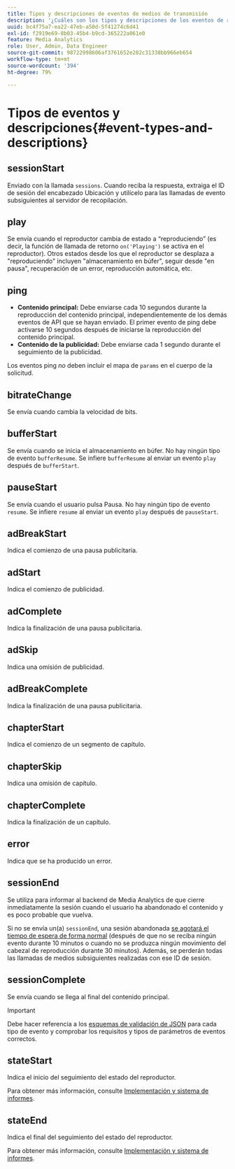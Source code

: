 ```yaml
---
title: Tipos y descripciones de eventos de medios de transmisión
description: '¿Cuáles son los tipos y descripciones de los eventos de recopilación de medios? '
uuid: bc4f75a7-ea22-47eb-a50d-5f41274c6d41
exl-id: f2919e69-8b03-45b4-b9cd-365222a061e0
feature: Media Analytics
role: User, Admin, Data Engineer
source-git-commit: 98722998606af3761652e282c31338bb966eb654
workflow-type: tm+mt
source-wordcount: '394'
ht-degree: 79%

---
```


# Tipos de eventos y descripciones{#event-types-and-descriptions}

## sessionStart

Enviado con la llamada `sessions`. Cuando reciba la respuesta, extraiga el ID de sesión del encabezado Ubicación y utilícelo para las llamadas de evento subsiguientes al servidor de recopilación.

## play

Se envía cuando el reproductor cambia de estado a “reproduciendo” (es decir, la función de llamada de retorno `on('Playing')` se activa en el reproductor). Otros estados desde los que el reproductor se desplaza a &quot;reproduciendo&quot; incluyen &quot;almacenamiento en búfer&quot;, seguir desde &quot;en pausa&quot;, recuperación de un error, reproducción automática, etc.

## ping

* **Contenido principal:** Debe enviarse cada 10 segundos durante la reproducción del contenido principal, independientemente de los demás eventos de API que se hayan enviado. El primer evento de ping debe activarse 10 segundos después de iniciarse la reproducción del contenido principal.
* **Contenido de la publicidad:** Debe enviarse cada 1 segundo durante el seguimiento de la publicidad.

Los eventos ping *no* deben incluir el mapa de `params` en el cuerpo de la solicitud.

## bitrateChange

Se envía cuando cambia la velocidad de bits.

## bufferStart

Se envía cuando se inicia el almacenamiento en búfer. No hay ningún tipo de evento `bufferResume`. Se infiere `bufferResume` al enviar un evento `play` después de `bufferStart`.

## pauseStart

Se envía cuando el usuario pulsa Pausa. No hay ningún tipo de evento `resume`. Se infiere `resume` al enviar un evento `play` después de `pauseStart`.

## adBreakStart

Indica el comienzo de una pausa publicitaria.

## adStart

Indica el comienzo de publicidad.

## adComplete

Indica la finalización de una pausa publicitaria.

## adSkip

Indica una omisión de publicidad.

## adBreakComplete

Indica la finalización de una pausa publicitaria.

## chapterStart

Indica el comienzo de un segmento de capítulo.

## chapterSkip

Indica una omisión de capítulo.

## chapterComplete

Indica la finalización de un capítulo.

## error

Indica que se ha producido un error.

## sessionEnd

Se utiliza para informar al backend de Media Analytics de que cierre inmediatamente la sesión cuando el usuario ha abandonado el contenido y es poco probable que vuelva.

Si no se envía un(a) `sessionEnd`, una sesión abandonada [se agotará el tiempo de espera de forma normal](../mc-api-impl/mc-api-timeout.md) (después de que no se reciba ningún evento durante 10 minutos o cuando no se produzca ningún movimiento del cabezal de reproducción durante 30 minutos). Además, se perderán todas las llamadas de medios subsiguientes realizadas con ese ID de sesión.

## sessionComplete

Se envía cuando se llega al final del contenido principal.

>[!IMPORTANT]
>
>Debe hacer referencia a los [esquemas de validación de JSON](mc-api-json-validation.md) para cada tipo de evento y comprobar los requisitos y tipos de parámetros de eventos correctos.

## stateStart

Indica el inicio del seguimiento del estado del reproductor.

Para obtener más información, consulte [Implementación y sistema de informes](/help/use-cases/player-state-tracking/implementation-and-reporting.md).

## stateEnd

Indica el final del seguimiento del estado del reproductor.

Para obtener más información, consulte [Implementación y sistema de informes](/help/use-cases/player-state-tracking/implementation-and-reporting.md).
